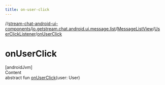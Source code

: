 ```yaml
---
title: on-user-click
---
```

//[stream-chat-android-ui-components](../../../../index.md)/[io.getstream.chat.android.ui.message.list](../../index.md)/[MessageListView](../index.md)/[UserClickListener](index.md)/[onUserClick](onUserClick.md)



# onUserClick  
[androidJvm]  
Content  
abstract fun [onUserClick](onUserClick.md)(user: User)  



